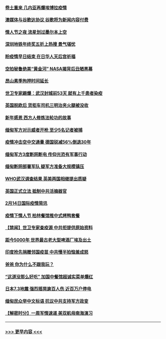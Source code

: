 #### [卷土重来 几内亚再爆埃博拉疫情](../pages/prog202/a103054746.md?t=02160201) 
#### [澳媒体与谷歌达协议 谷歌将为新闻内容付费](../pages/prog202/a103054861.md?t=02160201) 
#### [情人节之夜 流星划过墨尔本上空](../pages/prog202/a103054835.md?t=02160201) 
#### [深圳地铁年终奖五折上热搜 景气堪忧](../pages/prog202/a103054807.md?t=02160201) 
#### [盼疫情早日结束  在日华人天后宫祈福](../pages/prog202/a103054772.md?t=02160201) 
#### [空拍秘鲁绝美“黄金河” NASA揭背后丑陋黑幕](../pages/prog202/a103054732.md?t=02160201) 
#### [昂山素季拘押时间延长](../pages/prog202/a103054695.md?t=02160201) 
#### [世卫专家踢爆：武汉封城前53天 就有上千患者染疫](../pages/prog202/a103054648.md?t=02160201) 
#### [英国脱欧后 货柜车司机三明治夹火腿被没收](../pages/prog202/a103054567.md?t=02160201) 
#### [新年感恩 西方人修炼法轮功的故事](../pages/prog202/a103054522.md?t=02160201) 
#### [缅甸军方对示威者开枪 至少5名记者被捕](../pages/prog202/a103054463.md?t=02160201) 
#### [疫情冲击空中交通量 德国锐减56%倒退30年](../pages/prog202/a103054457.md?t=02160201) 
#### [缅甸军方3度断网断电 传仰光恐有军事行动](../pages/prog202/a103054432.md?t=02160201) 
#### [缅甸断网部署军队 疑军方准备大规模镇压](../pages/prog202/a103054424.md?t=02160201) 
#### [WHO武汉调查结果 英美两国相继提出质疑](../pages/prog202/a103054380.md?t=02160201) 
#### [英国正式立法 抵制中共活摘器官](../pages/prog202/a103054360.md?t=02160201) 
#### [2月14日国际疫情简讯](../pages/prog202/a103054294.md?t=02160201) 
#### [疫情下情人节 柏林餐馆推中式烤鸭套餐](../pages/prog202/a103054298.md?t=02160201) 
#### [【禁闻】世卫专家查疫源 中共拒提供原始资料](../pages/prog202/a103054285.md?t=02160201) 
#### [距今5000年 世界最古老大型啤酒厂埃及出土](../pages/prog202/a103054240.md?t=02160201) 
#### [印度抢先捐赠邻国疫苗 中共慢半拍恼羞成怒](../pages/prog202/a103054165.md?t=02160201) 
#### [爸爸 你为什么不跟我玩？](../pages/prog202/a103054158.md?t=02160201) 
#### [“这道没那么好吃” 加国中餐馆超诚实菜单爆红](../pages/prog202/a103054133.md?t=02160201) 
#### [日本7.3地震 强烈摇晃逾百人伤 近百万户停电](../pages/prog202/a103053408.md?t=02160201) 
#### [缅甸民众举中文标语 抗议中共支持军方政变](../pages/prog202/a103054049.md?t=02160201) 
#### [【解密时分】一周军情速递 美双航母南海演习](../pages/prog202/a103054079.md?t=02160201) 

----
#### [ >>> 更早内容 <<< ](../indexes/prog202-earlier.md)
